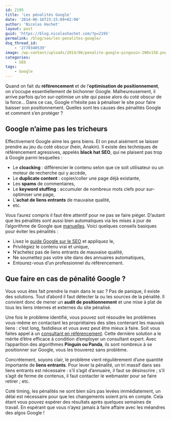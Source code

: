 ```yaml
---
id: 2195
title: 'Les pénalités Google'
date: '2014-06-16T23:15:09+02:00'
author: 'Nicolas Hachet'
layout: post
guid: 'https://blog.nicolashachet.com/?p=2195'
permalink: /blog/seo/les-penalites-google/
dsq_thread_id:
    - '2770340539'
image: /wp-content/uploads/2014/06/penalite-google-pingouin-200x150.png
categories:
    - SEO
tags:
    - Google
---
```


Quand on fait du **référencement** et de l’**optimisation de positionnement**, on s’occupe essentiellement de bichonner Google. Malheureusement, il arrive parfois qu’on sur-optimise un site qui passe alors du coté obscur de la force… Dans ce cas, Google n’hésite pas à pénaliser le site pour faire baisser son positionnement. Quelles sont les causes des pénalités Google et comment s’en protéger ?

## Google n’aime pas les tricheurs

Effectivement Google aime les gens biens. Et on peut aisément se laisser prendre au jeu du coté obscur (hein, Anakin). Il existe des techniques de référencement agressives, appelés **black hat SEO**, qui ne plaisent pas trop à Google parmi lesquelles :

- Le **cloacking** : différencier le contenu selon que ce soit utilisateur ou un moteur de recherche qui y accède,
- Le **duplicate content** : copier/coller une page déjà existante,
- Les **spams** de commentaires,
- Le **keyword stuffing** : accumuler de nombreux mots clefs pour sur-optimiser une page,
- L’**achat de liens entrants** de mauvaise qualité,
- etc.

Vous l’aurez compris il faut être attentif pour ne pas se faire piéger. D’autant que les pénalités sont aussi bien automatiques via les mises à jour de l’algorithme de Google que [manuelles](https://www.journaldunet.com/solutions/seo-referencement/penalite-ou-action-manuelle-de-google-contre-le-referencement-d-un-site-web.shtml). Voici quelques conseils basiques pour éviter les pénalités :

- Lisez le [guide Google sur le SEO](https://blog.nicolashachet.com/niveaux/debutant/seo-google-300-criteres-de-classements-pour-le-referencement/ "SEO Google : 300 critères de classements pour le référencement ?") et appliquez le,
- Privilégiez le contenu vrai et unique,
- N’achetez pas de liens entrants de mauvaise qualité,
- Ne soumettez pas votre site dans des annuaires automatiques,
- Entourez-vous d’un professionnel du référencement.

## Que faire en cas de pénalité Google ?

Vous vous êtes fait prendre la main dans le sac ? Pas de panique, il existe des solutions. Tout d’abord il faut détecter la ou les sources de la pénalité. Il convient donc de mener un **audit de positionnement** et une mise à plat de tous les liens internes et externes du site pénalisé.

Une fois le problème identifié, vous pouvez soit résoudre les problèmes vous-même en contactant les propriétaires des sites contenant les mauvais liens : c’est long, fastidieux et vous avez peut être mieux à faire. Soit vous faites appel à un [consultant en référencement](https://www.sitepenalise.fr "Consultant en référencement"). Cette dernière solution a le mérite d’être efficace à condition d’employer un consultant expert. Avec l’apparition des algorithmes **Pinguin ou Panda**, ils sont nombreux à se positionner sur Google, vous les trouverez sans problème.

Concrètement, soyons clair, le problème vient régulièrement d’une quantité importante de **liens entrants**. Pour lever la pénalité, un tri massif dans ses liens entrants est nécessaire : s’il s’agit d’annuaire, il faut se désinscrire ; s’il s’agit de ferme de contenus, il faut contacter le webmaster pour se faire retirer ; etc.

Coté timing, les pénalités ne sont bien sûrs pas levées immédiatement, un délai est nécessaire pour que les changements soient pris en compte. Cela étant vous pouvez espérer des résultats après quelques semaines de travail. En espérant que vous n’ayez jamais à faire affaire avec les méandres des algos Google !
